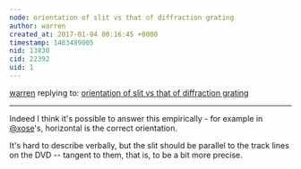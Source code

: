 ```yaml
---
node: orientation of slit vs that of diffraction grating
author: warren
created_at: 2017-01-04 00:16:45 +0000
timestamp: 1483489005
nid: 13830
cid: 22392
uid: 1
---
```




[warren](../profile/warren) replying to: [orientation of slit vs that of diffraction grating](../notes/wlkwong/01-01-2017/orientation-of-slit-vs-that-of-diffraction-grating)

----
Indeed I think it's possible to answer this empirically - for example in [@xose](/profile/xose)'s, horizontal is the correct orientation. 

It's hard to describe verbally, but the slit should be parallel to the track lines on the DVD -- tangent to them, that is, to be a bit more precise. 